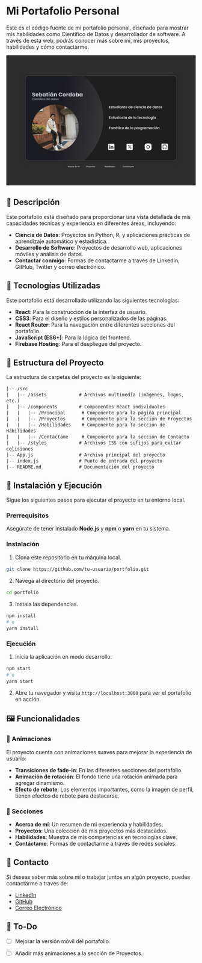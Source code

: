 # Mi Portafolio Personal

Este es el código fuente de mi portafolio personal, diseñado para mostrar mis habilidades como Científico de Datos y desarrollador de software. A través de esta web, podrás conocer más sobre mí, mis proyectos, habilidades y cómo contactarme.

![Captura de pantalla del portafolio](public/assets/PaginaPrincpial.svg) <!-- Añade una captura de pantalla de tu portafolio -->

## 📝 Descripción

Este portafolio está diseñado para proporcionar una vista detallada de mis capacidades técnicas y experiencia en diferentes áreas, incluyendo:

- **Ciencia de Datos**: Proyectos en Python, R, y aplicaciones prácticas de aprendizaje automático y estadística.
- **Desarrollo de Software**: Proyectos de desarrollo web, aplicaciones móviles y análisis de datos.
- **Contactar conmigo**: Formas de contactarme a través de LinkedIn, GitHub, Twitter y correo electrónico.

## 🚀 Tecnologías Utilizadas

Este portafolio está desarrollado utilizando las siguientes tecnologías:

- **React**: Para la construcción de la interfaz de usuario.
- **CSS3**: Para el diseño y estilos personalizados de las páginas.
- **React Router**: Para la navegación entre diferentes secciones del portafolio.
- **JavaScript (ES6+)**: Para la lógica del frontend.
- **Firebase Hosting**: Para el despliegue del proyecto.

## 📂 Estructura del Proyecto

La estructura de carpetas del proyecto es la siguiente:

```
|-- /src
|   |-- /assets            # Archivos multimedia (imágenes, logos, etc.)
|   |-- /components        # Componentes React individuales
|   |   |-- /Principal      # Componente para la página principal
|   |   |-- /Proyectos      # Componente para la sección de Proyectos
|   |   |-- /Habilidades    # Componente para la sección de Habilidades
|   |   |-- /Contactame     # Componente para la sección de Contacto
|   |-- /styles            # Archivos CSS con sufijos para evitar colisiones
|-- App.js                 # Archivo principal del proyecto
|-- index.js               # Punto de entrada del proyecto
|-- README.md              # Documentación del proyecto
```

## 🚀 Instalación y Ejecución

Sigue los siguientes pasos para ejecutar el proyecto en tu entorno local.

### Prerrequisitos

Asegúrate de tener instalado **Node.js** y **npm** o **yarn** en tu sistema.

### Instalación

1. Clona este repositorio en tu máquina local.

```bash
git clone https://github.com/tu-usuario/portfolio.git
```

2. Navega al directorio del proyecto.

```bash
cd portfolio
```

3. Instala las dependencias.

```bash
npm install
# o
yarn install
```

### Ejecución

1. Inicia la aplicación en modo desarrollo.

```bash
npm start
# o
yarn start
```

2. Abre tu navegador y visita `http://localhost:3000` para ver el portafolio en acción.

## 🖼 Funcionalidades

### 🌟 Animaciones

El proyecto cuenta con animaciones suaves para mejorar la experiencia de usuario:

- **Transiciones de fade-in**: En las diferentes secciones del portafolio.
- **Animación de rotación**: El fondo tiene una rotación animada para agregar dinamismo.
- **Efecto de rebote**: Los elementos importantes, como la imagen de perfil, tienen efectos de rebote para destacarse.

### 🚀 Secciones

- **Acerca de mí**: Un resumen de mi experiencia y habilidades.
- **Proyectos**: Una colección de mis proyectos más destacados.
- **Habilidades**: Muestra de mis competencias en tecnologías clave.
- **Contáctame**: Formas de contactarme a través de redes sociales.

## 📧 Contacto

Si deseas saber más sobre mí o trabajar juntos en algún proyecto, puedes contactarme a través de:

- [LinkedIn](https://www.linkedin.com/in/juan-sebastian-cordoba-valderrama-a6a4062ab)
- [GitHub](https://github.com/SebasRubik)
- [Correo Electrónico](mailto:juans-cordoba@javeriana.edu.co)

## 📌 To-Do

- [ ] Mejorar la versión móvil del portafolio.
- [ ] Añadir más animaciones a la sección de Proyectos.


